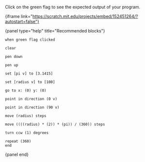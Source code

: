 Click on the green flag to see the expected output of your program.

{iframe link="https://scratch.mit.edu/projects/embed/152451264/?autostart=false"}

{panel type="help" title="Recommended blocks"}

```scratch:split:random
when green flag clicked
```

```scratch:split:random
clear

pen down

pen up
```

```scratch:split:random
set [pi v] to [3.1415]

set [radius v] to [100]
```

```scratch:split:random
go to x: (0) y: (0)

point in direction (0 v)

point in direction (90 v)

move (radius) steps

move ((((radius) * (2)) * (pi)) / (360)) steps

turn ccw (1) degrees
```

```scratch:split:random
repeat (360)
end
```

{panel end}
